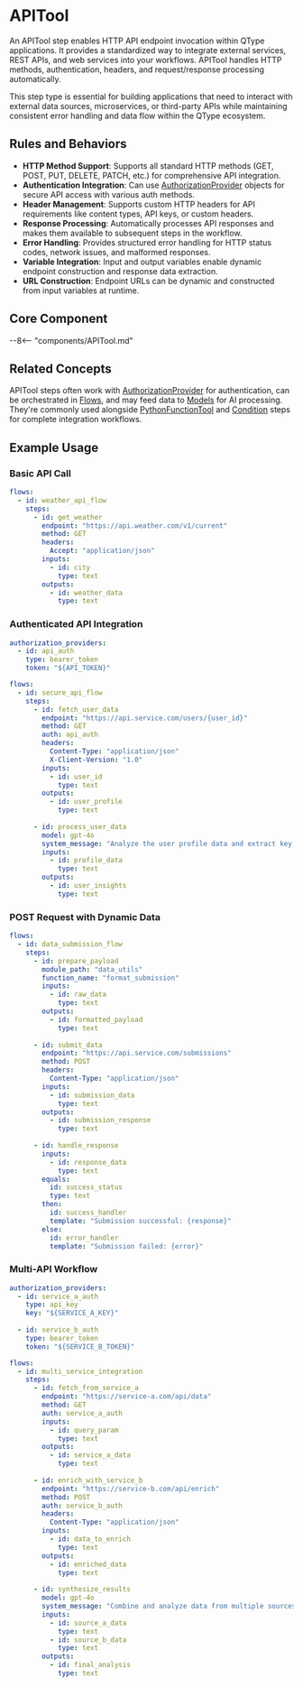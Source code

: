 # APITool

An APITool step enables HTTP API endpoint invocation within QType applications. It provides a standardized way to integrate external services, REST APIs, and web services into your workflows. APITool handles HTTP methods, authentication, headers, and request/response processing automatically.

This step type is essential for building applications that need to interact with external data sources, microservices, or third-party APIs while maintaining consistent error handling and data flow within the QType ecosystem.

## Rules and Behaviors

- **HTTP Method Support**: Supports all standard HTTP methods (GET, POST, PUT, DELETE, PATCH, etc.) for comprehensive API integration.
- **Authentication Integration**: Can use [AuthorizationProvider](../Concepts/authorization-provider.md) objects for secure API access with various auth methods.
- **Header Management**: Supports custom HTTP headers for API requirements like content types, API keys, or custom headers.
- **Response Processing**: Automatically processes API responses and makes them available to subsequent steps in the workflow.
- **Error Handling**: Provides structured error handling for HTTP status codes, network issues, and malformed responses.
- **Variable Integration**: Input and output variables enable dynamic endpoint construction and response data extraction.
- **URL Construction**: Endpoint URLs can be dynamic and constructed from input variables at runtime.

## Core Component

--8<-- "components/APITool.md"

## Related Concepts

APITool steps often work with [AuthorizationProvider](../Concepts/authorization-provider.md) for authentication, can be orchestrated in [Flows](../Concepts/flow.md), and may feed data to [Models](../Concepts/model.md) for AI processing. They're commonly used alongside [PythonFunctionTool](python-function-tool.md) and [Condition](condition.md) steps for complete integration workflows.

## Example Usage

### Basic API Call

```yaml
flows:
  - id: weather_api_flow
    steps:
      - id: get_weather
        endpoint: "https://api.weather.com/v1/current"
        method: GET
        headers:
          Accept: "application/json"
        inputs:
          - id: city
            type: text
        outputs:
          - id: weather_data
            type: text
```

### Authenticated API Integration

```yaml
authorization_providers:
  - id: api_auth
    type: bearer_token
    token: "${API_TOKEN}"

flows:
  - id: secure_api_flow
    steps:
      - id: fetch_user_data
        endpoint: "https://api.service.com/users/{user_id}"
        method: GET
        auth: api_auth
        headers:
          Content-Type: "application/json"
          X-Client-Version: "1.0"
        inputs:
          - id: user_id
            type: text
        outputs:
          - id: user_profile
            type: text
      
      - id: process_user_data
        model: gpt-4o
        system_message: "Analyze the user profile data and extract key insights."
        inputs:
          - id: profile_data
            type: text
        outputs:
          - id: user_insights
            type: text
```

### POST Request with Dynamic Data

```yaml
flows:
  - id: data_submission_flow
    steps:
      - id: prepare_payload
        module_path: "data_utils"
        function_name: "format_submission"
        inputs:
          - id: raw_data
            type: text
        outputs:
          - id: formatted_payload
            type: text
      
      - id: submit_data
        endpoint: "https://api.service.com/submissions"
        method: POST
        headers:
          Content-Type: "application/json"
        inputs:
          - id: submission_data
            type: text
        outputs:
          - id: submission_response
            type: text
      
      - id: handle_response
        inputs:
          - id: response_data
            type: text
        equals:
          id: success_status
          type: text
        then:
          id: success_handler
          template: "Submission successful: {response}"
        else:
          id: error_handler
          template: "Submission failed: {error}"
```

### Multi-API Workflow

```yaml
authorization_providers:
  - id: service_a_auth
    type: api_key
    key: "${SERVICE_A_KEY}"
  
  - id: service_b_auth
    type: bearer_token
    token: "${SERVICE_B_TOKEN}"

flows:
  - id: multi_service_integration
    steps:
      - id: fetch_from_service_a
        endpoint: "https://service-a.com/api/data"
        method: GET
        auth: service_a_auth
        inputs:
          - id: query_param
            type: text
        outputs:
          - id: service_a_data
            type: text
      
      - id: enrich_with_service_b
        endpoint: "https://service-b.com/api/enrich"
        method: POST
        auth: service_b_auth
        headers:
          Content-Type: "application/json"
        inputs:
          - id: data_to_enrich
            type: text
        outputs:
          - id: enriched_data
            type: text
      
      - id: synthesize_results
        model: gpt-4o
        system_message: "Combine and analyze data from multiple sources."
        inputs:
          - id: source_a_data
            type: text
          - id: source_b_data
            type: text
        outputs:
          - id: final_analysis
            type: text
```
